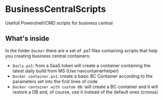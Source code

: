 # BusinessCentralScripts
Usefull Powershell/CMD scripts for business central

## What's inside
In the folder `Docker` there are a set of .ps1 files containing scripts that help you creating business central containers:

* `Daily.ps1`: from a SaaS token will create a container containing the latest daily build from MS (Use navcontainerhelper)
* `Docker container.ps1`: create a basic BC Container according to the parameters set into the first lines of code
* `Docker container with custom DB`: will create a BC container and it will restore a DB and, of course, use it instead of the default ones (cronus)